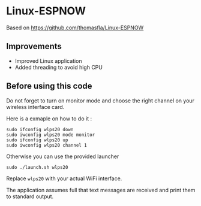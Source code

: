 # Linux-ESPNOW 

Based on https://github.com/thomasfla/Linux-ESPNOW

## Improvements

- Improved Linux application
- Added threading to avoid high CPU

## Before using this code
Do not forget to turn on monitor mode and choose the right channel on your wireless interface card.

Here is a exmaple on how to do it :
```
sudo ifconfig wlps20 down
sudo iwconfig wlps20 mode monitor
sudo ifconfig wlps20 up
sudo iwconfig wlps20 channel 1
```

Otherwise you can use the provided launcher

```
sudo ./launch.sh wlps20
```

Replace `wlps20` with your actual WiFi interface.

The application assumes full that text messages are received and print them to standard output.

